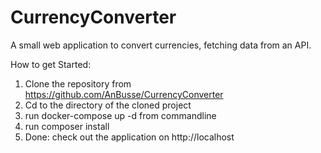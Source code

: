 # CurrencyConverter
A small web application to convert currencies, fetching data from an API.

How to get Started:
1. Clone the repository from https://github.com/AnBusse/CurrencyConverter
2. Cd to the directory of the cloned project
3. run docker-compose up -d from commandline
4. run composer install
5. Done: check out the application on http://localhost

